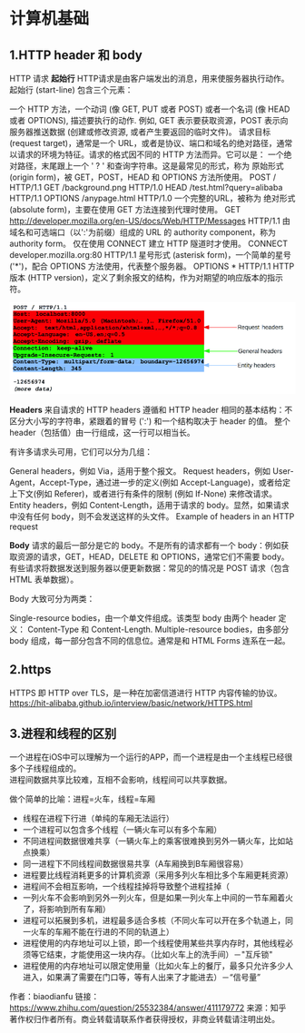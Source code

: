 # 计算机基础

## 1.HTTP header 和 body
HTTP 请求
**起始行**
HTTP请求是由客户端发出的消息，用来使服务器执行动作。起始行 (start-line) 包含三个元素：

一个 HTTP 方法，一个动词 (像 GET, PUT 或者 POST) 或者一个名词 (像 HEAD 或者 OPTIONS), 描述要执行的动作. 例如, GET 表示要获取资源，POST 表示向服务器推送数据 (创建或修改资源, 或者产生要返回的临时文件)。
请求目标 (request target)，通常是一个 URL，或者是协议、端口和域名的绝对路径，通常以请求的环境为特征。请求的格式因不同的 HTTP 方法而异。它可以是：
一个绝对路径，末尾跟上一个 ' ? ' 和查询字符串。这是最常见的形式，称为 原始形式 (origin form)，被 GET，POST，HEAD 和 OPTIONS 方法所使用。
POST / HTTP/1.1
GET /background.png HTTP/1.0
HEAD /test.html?query=alibaba HTTP/1.1
OPTIONS /anypage.html HTTP/1.0
一个完整的URL，被称为 绝对形式 (absolute form)，主要在使用 GET 方法连接到代理时使用。
GET http://developer.mozilla.org/en-US/docs/Web/HTTP/Messages HTTP/1.1
由域名和可选端口（以':'为前缀）组成的 URL 的 authority component，称为 authority form。 仅在使用 CONNECT 建立 HTTP 隧道时才使用。
CONNECT developer.mozilla.org:80 HTTP/1.1
星号形式 (asterisk form)，一个简单的星号('*')，配合 OPTIONS 方法使用，代表整个服务器。
OPTIONS * HTTP/1.1
HTTP 版本 (HTTP version)，定义了剩余报文的结构，作为对期望的响应版本的指示符。

![](./resource/HTTP_Request_Headers2.png)

**Headers**
来自请求的 HTTP headers 遵循和 HTTP header 相同的基本结构：不区分大小写的字符串，紧跟着的冒号 (':') 和一个结构取决于 header 的值。 整个 header（包括值）由一行组成，这一行可以相当长。

有许多请求头可用，它们可以分为几组：

General headers，例如 Via，适用于整个报文。
Request headers，例如 User-Agent，Accept-Type，通过进一步的定义(例如 Accept-Language)，或者给定上下文(例如 Referer)，或者进行有条件的限制 (例如 If-None) 来修改请求。
Entity headers，例如 Content-Length，适用于请求的 body。显然，如果请求中没有任何 body，则不会发送这样的头文件。
Example of headers in an HTTP request


**Body**
请求的最后一部分是它的 body。不是所有的请求都有一个 body：例如获取资源的请求，GET，HEAD，DELETE 和 OPTIONS，通常它们不需要 body。 有些请求将数据发送到服务器以便更新数据：常见的的情况是 POST 请求（包含 HTML 表单数据）。

Body 大致可分为两类：

Single-resource bodies，由一个单文件组成。该类型 body 由两个 header 定义： Content-Type 和 Content-Length.
Multiple-resource bodies，由多部分 body 组成，每一部分包含不同的信息位。通常是和  HTML Forms 连系在一起。

## 2.https
HTTPS 即 HTTP over TLS，是一种在加密信道进行 HTTP 内容传输的协议。  
https://hit-alibaba.github.io/interview/basic/network/HTTPS.html

## 3.进程和线程的区别
一个进程在iOS中可以理解为一个运行的APP，而一个进程是由一个主线程已经很多个子线程组成的。   
进程间数据共享比较难，互相不会影响，线程间可以共享数据。

做个简单的比喻：进程=火车，线程=车厢

* 线程在进程下行进（单纯的车厢无法运行）
* 一个进程可以包含多个线程（一辆火车可以有多个车厢）
* 不同进程间数据很难共享（一辆火车上的乘客很难换到另外一辆火车，比如站点换乘）
* 同一进程下不同线程间数据很易共享（A车厢换到B车厢很容易）
* 进程要比线程消耗更多的计算机资源（采用多列火车相比多个车厢更耗资源）
* 进程间不会相互影响，一个线程挂掉将导致整个进程挂掉（
* 一列火车不会影响到另外一列火车，但是如果一列火车上中间的一节车厢着火了，将影响到所有车厢）
* 进程可以拓展到多机，进程最多适合多核（不同火车可以开在多个轨道上，同一火车的车厢不能在行进的不同的轨道上）
* 进程使用的内存地址可以上锁，即一个线程使用某些共享内存时，其他线程必须等它结束，才能使用这一块内存。（比如火车上的洗手间）－"互斥锁"
* 进程使用的内存地址可以限定使用量（比如火车上的餐厅，最多只允许多少人进入，如果满了需要在门口等，等有人出来了才能进去）－“信号量”

作者：biaodianfu
链接：https://www.zhihu.com/question/25532384/answer/411179772
来源：知乎
著作权归作者所有。商业转载请联系作者获得授权，非商业转载请注明出处。
